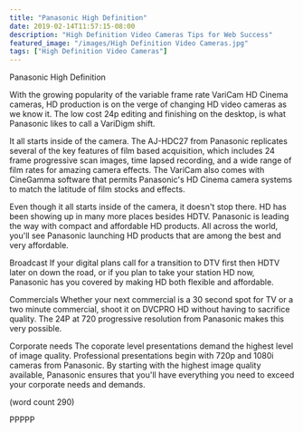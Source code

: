 ```yaml
---
title: "Panasonic High Definition"
date: 2019-02-14T11:57:15-08:00
description: "High Definition Video Cameras Tips for Web Success"
featured_image: "/images/High Definition Video Cameras.jpg"
tags: ["High Definition Video Cameras"]
---
```


Panasonic High Definition

With the growing popularity of the variable frame rate
VariCam HD Cinema cameras, HD production is on the
verge of changing HD video cameras as we know it.  The
low cost 24p editing and finishing on the desktop, is
what Panasonic likes to call a VariDigm shift.

It all starts inside of the camera.  The AJ-HDC27 from
Panasonic replicates several of the key features of
film based acquisition, which includes 24 frame 
progressive scan images, time lapsed recording, and a
wide range of film rates for amazing camera effects.
The VariCam also comes with CineGamma software that
permits Panasonic's HD Cinema camera systems to 
match the latitude of film stocks and effects.

Even though it all starts inside of the camera, it
doesn't stop there.  HD has been showing up in many
more places besides HDTV.  Panasonic is leading the
way with compact and affordable HD products.  All
across the world, you'll see Panasonic launching
HD products that are among the best and very affordable.

Broadcast
If your digital plans call for a transition to DTV
first then HDTV later on down the road, or if you plan
to take your station HD now, Panasonic has you 
covered by making HD both flexible and affordable.

Commercials
Whether your next commercial is a 30 second spot for
TV or a two minute commercial, shoot it on DVCPRO HD
without having to sacrifice quality.  The 24P at 720
progressive resolution from Panasonic makes this 
very possible.  

Corporate needs
The coporate level presentations demand the highest
level of image quality.  Professional presentations
begin with 720p and 1080i cameras from Panasonic.
By starting with the highest image quality available,
Panasonic ensures that you'll have everything you 
need to exceed your corporate needs and demands.

(word count 290)

PPPPP
